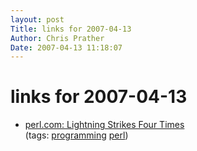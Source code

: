 ```yaml
---
layout: post
Title: links for 2007-04-13  
Author: Chris Prather
Date: 2007-04-13 11:18:07
---
```


# links for 2007-04-13
<ul class="delicious">
	<li>
		<div class="delicious-link"><a href="http://www.perl.com/pub/a/2007/04/12/lightning-four.html">perl.com: Lightning Strikes Four Times</a></div>
		<div class="delicious-tags">(tags: <a href="http://del.icio.us/perigrin/programming">programming</a> <a href="http://del.icio.us/perigrin/perl">perl</a>)</div>
	</li>
</ul>


